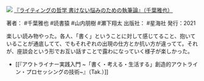 ![](https://gyazo.com/f8f311d0a01b494fdc8c63d930e73bc6.raw)
[『ライティングの哲学 書けない悩みのための執筆論』（千葉雅也）](https://amzn.to/4c5oNfj)

著者： #千葉雅也 #読書猿 #山内朋樹 #瀬下翔太
出版社： #星海社 
発行：2021

楽しい読み物やった。各人、「書く」ということに対して感じてること、抱いていることが通底してて、でもそれぞれの出現の仕方とか抗い方が違ってて。それが、座談会という形でお互い話すことで露わになっていく様子が楽しかった。

- [[『アウトライナー実践入門 ~「書く・考える・生活する」創造的アウトライン・プロセッシングの技術~』（Tak.）]]